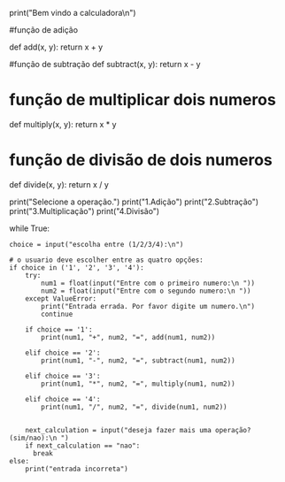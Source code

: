 print("Bem vindo a calculadora\n")

#função de adição

def add(x, y):
    return x + y

#função de subtração
def subtract(x, y):
    return x - y

# função de multiplicar dois numeros
def multiply(x, y):
    return x * y

# função de divisão de dois numeros
def divide(x, y):
    return x / y


print("Selecione a operação.")
print("1.Adição")
print("2.Subtração")
print("3.Multiplicação")
print("4.Divisão")

while True:

    choice = input("escolha entre (1/2/3/4):\n")

    # o usuario deve escolher entre as quatro opções:
    if choice in ('1', '2', '3', '4'):
        try:
            num1 = float(input("Entre com o primeiro numero:\n "))
            num2 = float(input("Entre com o segundo numero:\n "))
        except ValueError:
            print("Entrada errada. Por favor digite um numero.\n")
            continue

        if choice == '1':
            print(num1, "+", num2, "=", add(num1, num2))

        elif choice == '2':
            print(num1, "-", num2, "=", subtract(num1, num2))

        elif choice == '3':
            print(num1, "*", num2, "=", multiply(num1, num2))

        elif choice == '4':
            print(num1, "/", num2, "=", divide(num1, num2))
        
      
        next_calculation = input("deseja fazer mais uma operação? (sim/nao):\n ")
        if next_calculation == "nao":
          break
    else:
        print("entrada incorreta")
